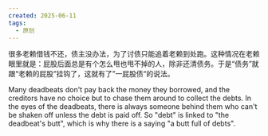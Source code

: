 ```yaml
---
created: 2025-06-11
tags:
  - 原创
---
```


很多老赖借钱不还，债主没办法，为了讨债只能追着老赖到处跑。这种情况在老赖眼里就是：屁股后面总是有个怎么甩也甩不掉的人，除非还清债务。于是“债务”就跟“老赖的屁股”挂钩了，这就有了”一屁股债“的说法。

Many deadbeats don't pay back the money they borrowed, and the creditors have no choice but to chase them around to collect the debts. In the eyes of the deadbeats, there is always someone behind them who can't be shaken off unless the debt is paid off. So "debt" is linked to "the deadbeat's butt", which is why there is a saying "a butt full of debts".
